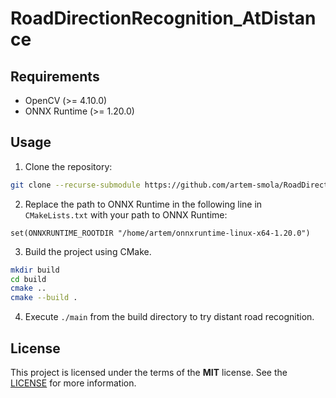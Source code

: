 # RoadDirectionRecognition_AtDistance

## Requirements

- OpenCV (>= 4.10.0)
- ONNX Runtime (>= 1.20.0)

## Usage

1. Clone the repository:

```bash
git clone --recurse-submodule https://github.com/artem-smola/RoadDirectionRecognition_AtDistance.git
```

2. Replace the path to ONNX Runtime in the following line in `CMakeLists.txt` with your path to ONNX Runtime:
```
set(ONNXRUNTIME_ROOTDIR "/home/artem/onnxruntime-linux-x64-1.20.0")
``` 

3. Build the project using CMake.
```bash
mkdir build
cd build
cmake ..
cmake --build .
```

4. Execute `./main` from the build directory to try distant road recognition.


## License

This project is licensed under the terms of the **MIT** license. See the [LICENSE](LICENSE) for more information.